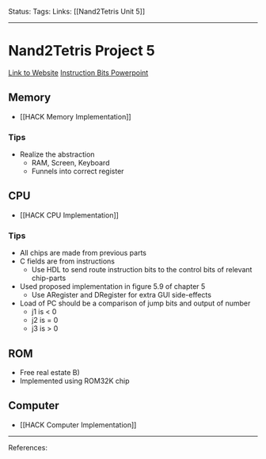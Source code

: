 Status:
Tags:
Links: [[Nand2Tetris Unit 5]]
___
# Nand2Tetris Project 5
[Link to Website](https://www.nand2tetris.org/project05)
[Instruction Bits Powerpoint](https://docs.wixstatic.com/ugd/56440f_96cbb9c6b8b84760a04c369453b62908.pdf)
## Memory
- [[HACK Memory Implementation]]
### Tips
- Realize the abstraction
	- RAM, Screen, Keyboard
	- Funnels into correct register
## CPU
- [[HACK CPU Implementation]]
### Tips
- All chips are made from previous parts
- C fields are from instructions
	- Use HDL to send route instruction bits to the control bits of relevant chip-parts
- Used proposed implementation in figure 5.9 of chapter 5
	- Use ARegister and DRegister for extra GUI side-effects
- Load of PC should be a comparison of jump bits and output of number
	- j1 is < 0
	- j2 is = 0
	- j3 is > 0
## ROM
- Free real estate B)
- Implemented using ROM32K chip
## Computer
- [[HACK Computer Implementation]]
___
References: